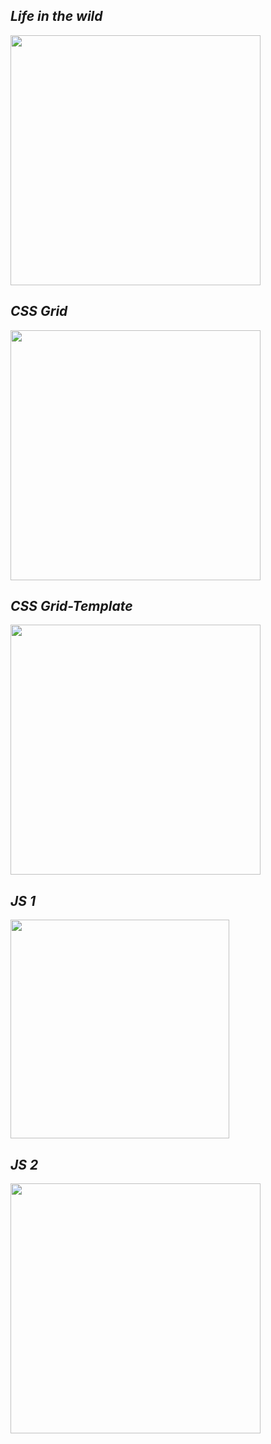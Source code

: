 ## ***Life in the wild***
<img src="https://github.com/Kaicheng1995/Languages/blob/master/WebCases/img/wild.png" width=400>

## ***CSS Grid***
<img src="https://github.com/Kaicheng1995/Languages/blob/master/WebCases/img/grid.png" width=400>

## ***CSS Grid-Template***
<img src="https://github.com/Kaicheng1995/Languages/blob/master/WebCases/img/template.png" width=400>

## ***JS 1***
<img src="https://github.com/Kaicheng1995/Languages/blob/master/WebCases/img/JS 1.png" width=350>

## ***JS 2***
<img src="https://github.com/Kaicheng1995/Languages/blob/master/WebCases/img/JS 2.png" width=400>
